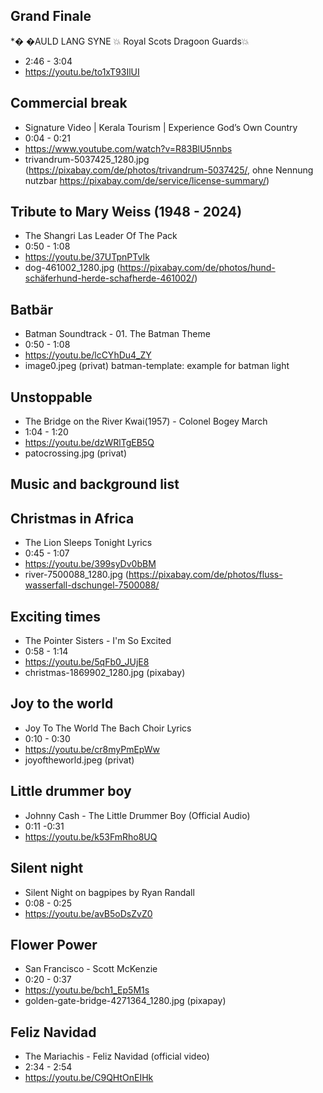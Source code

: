 ## Grand Finale
*� �AULD LANG SYNE 💥 Royal Scots Dragoon Guards💥
* 2:46 - 3:04
* https://youtu.be/to1xT93IlUI

## Commercial break

* Signature Video | Kerala Tourism | Experience God’s Own Country
* 0:04 - 0:21
* https://www.youtube.com/watch?v=R83BlU5nnbs 
* trivandrum-5037425_1280.jpg 
(https://pixabay.com/de/photos/trivandrum-5037425/,
 ohne Nennung nutzbar https://pixabay.com/de/service/license-summary/)
 
 
## Tribute to Mary Weiss (1948 - 2024)

* The Shangri Las Leader Of The Pack
* 0:50 - 1:08
* https://youtu.be/37UTpnPTvIk
* dog-461002_1280.jpg
(https://pixabay.com/de/photos/hund-schäferhund-herde-schafherde-461002/)

## Batbär 
* Batman Soundtrack - 01. The Batman Theme
* 0:50 - 1:08
* https://youtu.be/lcCYhDu4_ZY
* image0.jpeg (privat)
batman-template: example for batman light 

## Unstoppable

* The Bridge on the River Kwai(1957) - Colonel Bogey March
* 1:04 - 1:20
* https://youtu.be/dzWRlTgEB5Q
* patocrossing.jpg (privat)


## Music and background list

## Christmas in Africa

* The Lion Sleeps Tonight Lyrics
* 0:45 - 1:07
* https://youtu.be/399syDv0bBM
* river-7500088_1280.jpg
 (https://pixabay.com/de/photos/fluss-wasserfall-dschungel-7500088/

## Exciting times
* The Pointer Sisters - I'm So Excited 
* 0:58 - 1:14
* https://youtu.be/5qFb0_JUjE8
* christmas-1869902_1280.jpg (pixabay)

## Joy to the world
* Joy To The World The Bach Choir Lyrics
* 0:10 - 0:30
* https://youtu.be/cr8myPmEpWw
* joyoftheworld.jpeg (privat)

## Little drummer boy
* Johnny Cash - The Little Drummer Boy (Official Audio)
* 0:11 -0:31
* https://youtu.be/k53FmRho8UQ

## Silent night
* Silent Night on bagpipes by Ryan Randall
* 0:08 - 0:25
* https://youtu.be/avB5oDsZvZ0

## Flower Power
* San Francisco - Scott McKenzie
* 0:20 - 0:37
* https://youtu.be/bch1_Ep5M1s
* golden-gate-bridge-4271364_1280.jpg (pixapay)

## Feliz Navidad
* The Mariachis - Feliz Navidad (official video)
* 2:34 - 2:54
* https://youtu.be/C9QHtOnEIHk

